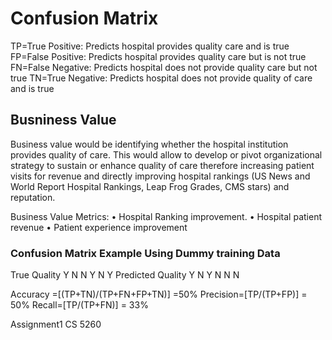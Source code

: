 # Confusion Matrix
TP=True Positive: Predicts hospital provides quality care and is true
FP=False Positive: Predicts hospital provides quality care but is not true
FN=False Negative: Predicts hospital does not provide quality care but not true
TN=True Negative: Predicts hospital does not provide quality of care and is true

## Busniness Value

Business value would be identifying whether the hospital institution provides quality of care.  This would allow to develop or pivot organizational strategy to sustain or enhance quality of care therefore increasing patient visits for revenue and directly improving hospital rankings (US News and World Report Hospital Rankings, Leap Frog Grades, CMS stars) and reputation.  

Business Value Metrics: 
•	Hospital Ranking improvement.
•	Hospital patient revenue
•	Patient experience improvement

### Confusion Matrix Example Using Dummy training Data 

True Quality	Y	N	N	Y	N	Y
Predicted Quality	Y	N	Y	N	N	N

Accuracy =[(TP+TN)/(TP+FN+FP+TN)] =50%
Precision=[TP/(TP+FP)] = 50%
Recall=[TP/(TP+FN)] = 33%

Assignment1 CS 5260
